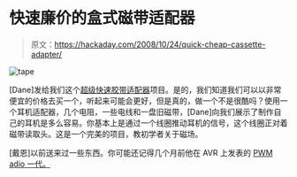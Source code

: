 # 快速廉价的盒式磁带适配器

> 原文：<https://hackaday.com/2008/10/24/quick-cheap-cassette-adapter/>

![](img/07a3df8354667455727350fcb689e528.png "tape")

[Dane]发给我们这个[超级快速胶带适配器](http://www.rpi.edu/~kouttd/03/ghetto_tape_adapter.html)项目。是的，我们知道我们可以以非常便宜的价格去买一个，听起来可能会更好，但是真的，做一个不是很酷吗？使用一个耳机适配器，几个电阻，一些电线和一盘旧磁带，[Dane]向我们展示了制作自己的耳机是多么容易。你基本上是通过一个线圈推动耳机的信号，这个线圈正对着磁带读取头。这是一个完美的项目，教初学者关于磁场。

[戴恩]以前送来过一些东西。你可能还记得几个月前他在 AVR 上发表的 [PWM adio 一代。](http://hackaday.com/2008/02/07/pwm-audio-generation-with-an-avr/)